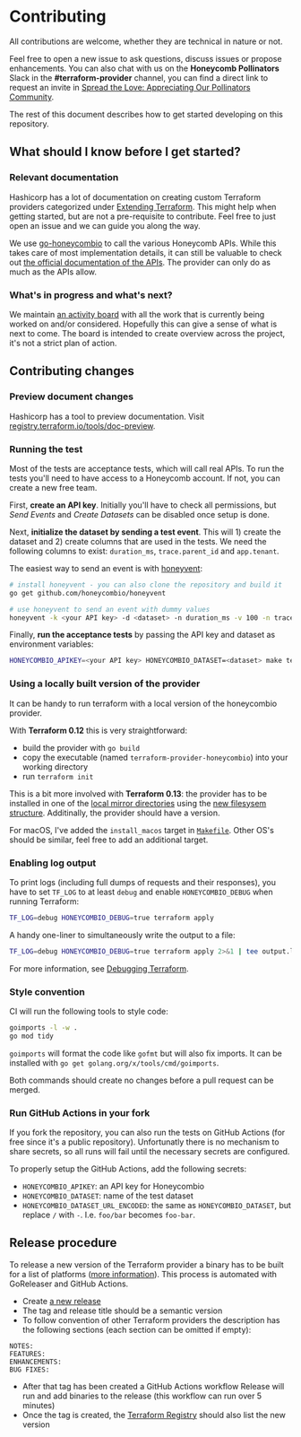 # Contributing

All contributions are welcome, whether they are technical in nature or not.

Feel free to open a new issue to ask questions, discuss issues or propose enhancements. You can also chat with us on the 
**Honeycomb Pollinators** Slack in the **#terraform-provider** channel, you can find a direct link to request an invite 
in [Spread the Love: Appreciating Our Pollinators Community](https://www.honeycomb.io/blog/spread-the-love-appreciating-our-pollinators-community/).

The rest of this document describes how to get started developing on this repository.

## What should I know before I get started?

### Relevant documentation

Hashicorp has a lot of documentation on creating custom Terraform providers categorized under 
[Extending Terraform](https://www.terraform.io/docs/extend/index.html). This might help when getting started, but are 
not a pre-requisite to contribute. Feel free to just open an issue and we can guide you along the way.

We use [go-honeycombio](https://github.com/kvrhdn/go-honeycombio) to call the various Honeycomb APIs. While this takes 
care of most implementation details, it can still be valuable to check out 
[the official documentation of the APIs](https://docs.honeycomb.io/api/). The provider can only do as much as the APIs 
allow.

### What's in progress and what's next?

We maintain [an activity board](https://github.com/kvrhdn/terraform-provider-honeycombio/projects/1) with all the work 
that is currently being worked on and/or considered. Hopefully this can give a sense of what is next to come. The board 
is intended to create overview across the project, it's not a strict plan of action.

## Contributing changes

### Preview document changes

Hashicorp has a tool to preview documentation. Visit [registry.terraform.io/tools/doc-preview](https://registry.terraform.io/tools/doc-preview). 

### Running the test

Most of the tests are acceptance tests, which will call real APIs. To run the tests you'll need to have access to a 
Honeycomb account. If not, you can create a new free team.

First, **create an API key**. Initially you'll have to check all permissions, but _Send Events_ and _Create Datasets_ 
can be disabled once setup is done.

Next, **initialize the dataset by sending a test event**. This will 1) create the dataset and 2) create columns that 
are used in the tests.  We need the following columns to exist: `duration_ms`, `trace.parent_id` and `app.tenant`.

The easiest way to send an event is with [honeyvent](https://github.com/honeycombio/honeyvent):

```sh
# install honeyvent - you can also clone the repository and build it
go get github.com/honeycombio/honeyvent

# use honeyvent to send an event with dummy values
honeyvent -k <your API key> -d <dataset> -n duration_ms -v 100 -n trace.parent_id -v abc -n app.tenant -v def
```

Finally, **run the acceptance tests** by passing the API key and dataset as environment variables:

```sh
HONEYCOMBIO_APIKEY=<your API key> HONEYCOMBIO_DATASET=<dataset> make testacc
```

### Using a locally built version of the provider

It can be handy to run terraform with a local version of the honeycombio provider.

With **Terraform 0.12** this is very straightforward:

- build the provider with `go build`
- copy the executable (named `terraform-provider-honeycombio`) into your working directory
- run `terraform init`

This is a bit more involved with **Terraform 0.13**: the provider has to be installed in one of the 
[local mirror directories](https://www.terraform.io/docs/commands/cli-config.html#implied-local-mirror-directories) 
using the [new filesysem structure](https://www.terraform.io/upgrade-guides/0-13.html#new-filesystem-layout-for-local-copies-of-providers). 
Additinally, the provider should have a version.

For macOS, I've added the `install_macos` target in [`Makefile`](Makefile). Other OS's should be similar, feel free to 
add an additional target.

### Enabling log output

To print logs (including full dumps of requests and their responses), you have to set `TF_LOG` to at least `debug` 
and enable `HONEYCOMBIO_DEBUG` when running Terraform:

```sh
TF_LOG=debug HONEYCOMBIO_DEBUG=true terraform apply
```

A handy one-liner to simultaneously write the output to a file:

```sh
TF_LOG=debug HONEYCOMBIO_DEBUG=true terraform apply 2>&1 | tee output.log
```

For more information, see [Debugging Terraform](https://www.terraform.io/docs/internals/debugging.html).

### Style convention

CI will run the following tools to style code:

```sh
goimports -l -w .
go mod tidy
```

`goimports` will format the code like `gofmt` but will also fix imports. It can be installed with 
`go get golang.org/x/tools/cmd/goimports`.

Both commands should create no changes before a pull request can be merged.

### Run GitHub Actions in your fork

If you fork the repository, you can also run the tests on GitHub Actions (for free since it's a public repository). 
Unfortunatly there is no mechanism to share secrets, so all runs will fail until the necessary secrets are configured.

To properly setup the GitHub Actions, add the following secrets:

- `HONEYCOMBIO_APIKEY`: an API key for Honeycombio
- `HONEYCOMBIO_DATASET`: name of the test dataset
- `HONEYCOMBIO_DATASET_URL_ENCODED`: the same as `HONEYCOMBIO_DATASET`, but replace `/` with `-`. I.e. `foo/bar` becomes `foo-bar`.

## Release procedure

To release a new version of the Terraform provider a binary has to be built for a list of platforms 
([more information](https://www.terraform.io/docs/registry/providers/publishing.html#creating-a-github-release)). This 
process is automated with GoReleaser and GitHub Actions.

- Create [a new release](https://github.com/kvrhdn/terraform-provider-honeycombio/releases/new)
- The tag and release title should be a semantic version
- To follow convention of other Terraform providers the description has the following sections (each section can be 
  omitted if empty):
```
NOTES:
FEATURES:
ENHANCEMENTS:
BUG FIXES:
```
- After that tag has been created a GitHub Actions workflow Release will run and add binaries to the release (this 
  workflow can run over 5 minutes)
- Once the tag is created, the [Terraform Registry](https://registry.terraform.io/providers/kvrhdn/honeycombio/latest) 
  should also list the new version
